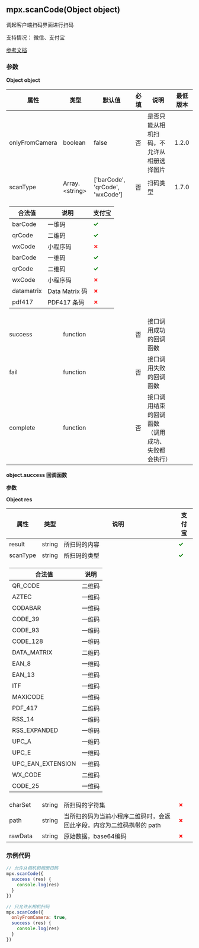 ## mpx.scanCode(Object object)

调起客户端扫码界面进行扫码

支持情况： 微信、支付宝

[参考文档](https://developers.weixin.qq.com/miniprogram/dev/api/device/scan/wx.scanCode.html)

### 参数

**Object object**

<table>
  <thead>
    <tr>
      <th>属性</th>
      <th>类型</th>
      <th>默认值</th>
      <th>必填</th>
      <th>说明</th>
      <th>最低版本</th>
    </tr>
  </thead>
  <tbody>
    <tr>
      <td>onlyFromCamera</td>
      <td>boolean</td>
      <td>false</td>
      <td>否</td>
      <td>是否只能从相机扫码，不允许从相册选择图片</td>
      <td>1.2.0</td>
    </tr>
    <tr>
      <td>scanType</td>
      <td>Array.&lt;string&gt;</td>
      <td>['barCode', 'qrCode', 'wxCode']</td>
      <td>否</td>
      <td>扫码类型</td>
      <td>1.7.0</td>
    </tr>
    <tr>
      <td colspan="6">
        <table>
            <thead>
              <tr>
                <th>合法值</th>
                <th>说明</th>
                <th>支付宝</th>
              </tr>
            </thead>
            <tbody>
              <tr><td>barCode</td><td>一维码</td><td style="color: green; font-weight: bold;">✓</td></tr>
              <tr><td>qrCode</td><td>二维码</td><td style="color: green; font-weight: bold;">✓</td></tr>
              <tr><td>wxCode</td><td>小程序码</td><td style="color: red; font-weight: bold;">✗</td></tr>
                <tr><td>barCode</td><td>一维码</td><td style="color: green; font-weight: bold;">✓</td></tr>
                <tr><td>qrCode</td><td>二维码</td><td style="color: green; font-weight: bold;">✓</td></tr>
                <tr><td>wxCode</td><td>小程序码</td><td style="color: red; font-weight: bold;">✗</td></tr>
               <tr><td>datamatrix</td><td>Data Matrix 码</td><td style="color: red; font-weight: bold;">✗</td></tr>
               <tr><td>pdf417</td><td>PDF417 条码</td><td style="color: red; font-weight: bold;">✗</td></tr>
            </tbody>
          </table>
      </td>
    </tr>
    <tr>
      <td>success</td>
      <td>function</td>
      <td></td>
      <td>否</td>
      <td>接口调用成功的回调函数</td>
      <td></td>
    </tr>
    <tr>
      <td>fail</td>
      <td>function</td>
      <td></td>
      <td>否</td>
      <td>接口调用失败的回调函数</td>
      <td></td>
    </tr>
    <tr>
      <td>complete</td>
      <td>function</td>
      <td></td>
      <td>否</td>
      <td>接口调用结束的回调函数（调用成功、失败都会执行）</td>
      <td></td>
    </tr>
  </tbody>
</table>


**object.success 回调函数**

**参数**

**Object res**

<table>
  <thead>
    <tr>
      <th>属性</th>
      <th>类型</th>
      <th>说明</th>
      <th>支付宝</th>
    </tr>
  </thead>
  <tbody>
    <tr>
      <td>result</td>
      <td>string</td>
      <td>所扫码的内容</td>
      <td style="color: green; font-weight: bold;">✓</td>
    </tr>
    <tr>
      <td>scanType</td>
      <td>string</td>
      <td>所扫码的类型</td>
      <td style="color: green; font-weight: bold;">✓</td>
    </tr>
    <tr>
      <td colspan="4">
        <table style="width:100%">
          <thead>
            <tr>
              <th>合法值</th>
              <th>说明</th>
            </tr>
          </thead>
          <tbody>
            <tr><td>QR_CODE</td><td>二维码</td></tr>
            <tr><td>AZTEC</td><td>一维码</td></tr>
            <tr><td>CODABAR</td><td>一维码</td></tr>
            <tr><td>CODE_39</td><td>一维码</td></tr>
            <tr><td>CODE_93</td><td>一维码</td></tr>
            <tr><td>CODE_128</td><td>一维码</td></tr>
            <tr><td>DATA_MATRIX</td><td>二维码</td></tr>
            <tr><td>EAN_8</td><td>一维码</td></tr>
            <tr><td>EAN_13</td><td>一维码</td></tr>
            <tr><td>ITF</td><td>一维码</td></tr>
            <tr><td>MAXICODE</td><td>一维码</td></tr>
            <tr><td>PDF_417</td><td>二维码</td></tr>
            <tr><td>RSS_14</td><td>一维码</td></tr>
            <tr><td>RSS_EXPANDED</td><td>一维码</td></tr>
            <tr><td>UPC_A</td><td>一维码</td></tr>
            <tr><td>UPC_E</td><td>一维码</td></tr>
            <tr><td>UPC_EAN_EXTENSION</td><td>一维码</td></tr>
            <tr><td>WX_CODE</td><td>二维码</td></tr>
            <tr><td>CODE_25</td><td>一维码</td></tr>
          </tbody>
        </table>
      </td>
    </tr>
    <tr>
      <td>charSet</td>
      <td>string</td>
      <td>所扫码的字符集</td>
      <td style="color: red; font-weight: bold;">✗</td>
    </tr>
    <tr>
      <td>path</td>
      <td>string</td>
      <td>当所扫的码为当前小程序二维码时，会返回此字段，内容为二维码携带的 path</td>
      <td style="color: red; font-weight: bold;">✗</td>
    </tr>
    <tr>
      <td>rawData</td>
      <td>string</td>
      <td>原始数据，base64编码</td>
      <td style="color: red; font-weight: bold;">✗</td>
    </tr>
  </tbody>
</table>



### 示例代码

```js
// 允许从相机和相册扫码
mpx.scanCode({
  success (res) {
    console.log(res)
  }
})

// 只允许从相机扫码
mpx.scanCode({
  onlyFromCamera: true,
  success (res) {
    console.log(res)
  }
})
```